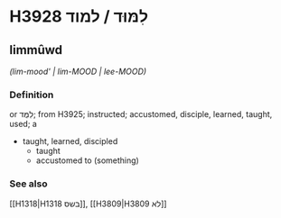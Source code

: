 # H3928 לִמּוּד / למוד

## limmûwd

_(lim-mood' | lim-MOOD | lee-MOOD)_

### Definition

or לִמֻּד; from H3925; instructed; accustomed, disciple, learned, taught, used; a

- taught, learned, discipled
  - taught
  - accustomed to (something)

### See also

[[H1318|H1318 בשס]], [[H3809|H3809 לא]]
